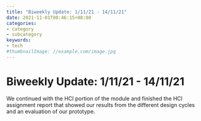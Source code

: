 ```yaml
---
title: "Biweekly Update: 1/11/21 - 14/11/21"
date: 2021-11-01T00:46:15+08:00
categories:
- category
- subcategory
keywords:
- tech
#thumbnailImage: //example.com/image.jpg
---
```

# Biweekly Update: 1/11/21 - 14/11/21
We continued with the HCI portion of the module and finished the HCI assignment report that showed our results from the different design cycles and an evaluation of our prototype.


